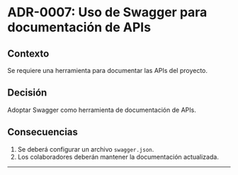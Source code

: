 # ADR-0007: Uso de Swagger para documentación de APIs

## Contexto

Se requiere una herramienta para documentar las APIs del proyecto.

## Decisión

Adoptar Swagger como herramienta de documentación de APIs.

## Consecuencias

1. Se deberá configurar un archivo `swagger.json`.
2. Los colaboradores deberán mantener la documentación actualizada.

---
